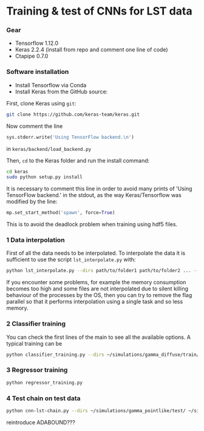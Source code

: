 # Training & test of CNNs for LST data

### Gear

- Tensorflow 1.12.0
- Keras 2.2.4 (install from repo and comment one line of code)
- Ctapipe 0.7.0

### Software installation
- Install Tensorflow via Conda
- Install Keras from the GitHub source:
    
First, clone Keras using `git`:

```sh
git clone https://github.com/keras-team/keras.git
```

Now comment the line 

```python
sys.stderr.write('Using TensorFlow backend.\n')
```

in ```keras/backend/load_backend.py```

 Then, `cd` to the Keras folder and run the install command:
```sh
cd keras
sudo python setup.py install
```

It is necessary to comment this line in order to avoid many prints of 'Using TensorFlow backend.' in the stdout, as the way Keras/Tensorflow was modified by the line:

```python
mp.set_start_method('spawn', force=True)
```

This is to avoid the deadlock problem when training using hdf5 files.

### 1 Data interpolation
First of all the data needs to be interpolated.
To interpolate the data it is sufficient to use the script ```lst_interpolate.py``` with:

```sh
python lst_interpolate.py --dirs path/to/folder1 path/to/folder2 ... --rem_org 0 --rem_corr 0 --rem_nsnerr 0 --parallel 1
```

If you encounter some problems, for example the memory consumption becomes too high and some files are not interpolated due to silent killing behaviour of the processes by the OS, then you can try to remove the flag parallel so that it performs interpolation using a single task and so less memory.

### 2 Classifier training

You can check the first lines of the main to see all the available options. A typical training can be

```sh
python classifier_training.py --dirs ~/simulations/gamma_diffuse/train/ ~/simulations/proton/train/ --val_dirs ~/simulations/gamma/val/ ~/simulations/proton/val/ --model BaseLine --time 1 --epochs 50 --batch_size 64 --opt adam --lrop 1 --workers 4 
```

### 3 Regressor training

```sh
python regressor_training.py  
```

### 4 Test chain on test data

```sh
python cnn-lst-chain.py --dirs ~/simulations/gamma_pointlike/test/ ~/simulations/proton/test/ --time 1 --model_sep /path/to/classifier.h5 --model_energy /path/to/nrg_regressor.h5 --model_azalt /path/to/dir_regressor.h5
```

reintroduce ADABOUND???